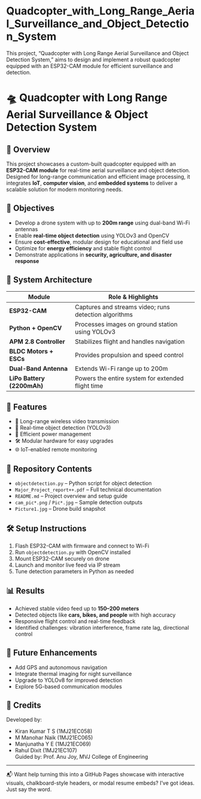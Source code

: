 # Quadcopter_with_Long_Range_Aerial_Surveillance_and_Object_Detection_System
 This project,   “Quadcopter with Long Range Aerial Surveillance and Object Detection System,” aims  to design and implement a robust quadcopter equipped with an ESP32-CAM module for  efficient surveillance and detection. 
# 🛸 Quadcopter with Long Range Aerial Surveillance & Object Detection System

## 🚀 Overview  
This project showcases a custom-built quadcopter equipped with an **ESP32-CAM module** for real-time aerial surveillance and object detection. Designed for long-range communication and efficient image processing, it integrates **IoT**, **computer vision**, and **embedded systems** to deliver a scalable solution for modern monitoring needs.

## 🎯 Objectives  
- Develop a drone system with up to **200m range** using dual-band Wi-Fi antennas  
- Enable **real-time object detection** using YOLOv3 and OpenCV  
- Ensure **cost-effective**, modular design for educational and field use  
- Optimize for **energy efficiency** and stable flight control  
- Demonstrate applications in **security, agriculture, and disaster response**

## 🧠 System Architecture  
| Module                  | Role & Highlights                                      |
|------------------------|--------------------------------------------------------|
| **ESP32-CAM**          | Captures and streams video; runs detection algorithms  |
| **Python + OpenCV**    | Processes images on ground station using YOLOv3        |
| **APM 2.8 Controller** | Stabilizes flight and handles navigation                |
| **BLDC Motors + ESCs** | Provides propulsion and speed control                  |
| **Dual-Band Antenna**  | Extends Wi-Fi range up to 200m                         |
| **LiPo Battery (2200mAh)** | Powers the entire system for extended flight time     |

## 📸 Features  
- 📡 Long-range wireless video transmission  
- 🧠 Real-time object detection (YOLOv3)  
- 🔋 Efficient power management  
- 🛠️ Modular hardware for easy upgrades  
- 🌐 IoT-enabled remote monitoring

## 📂 Repository Contents  
- `objectdetection.py` – Python script for object detection  
- `Major_Project_report++.pdf` – Full technical documentation  
- `README.md` – Project overview and setup guide  
- `cam_pic*.png` / `Pic*.jpg` – Sample detection outputs  
- `Picture1.jpg` – Drone build snapshot

## 🛠️ Setup Instructions  
1. Flash ESP32-CAM with firmware and connect to Wi-Fi  
2. Run `objectdetection.py` with OpenCV installed  
3. Mount ESP32-CAM securely on drone  
4. Launch and monitor live feed via IP stream  
5. Tune detection parameters in Python as needed

## 📊 Results  
- Achieved stable video feed up to **150–200 meters**  
- Detected objects like **cars, bikes, and people** with high accuracy  
- Responsive flight control and real-time feedback  
- Identified challenges: vibration interference, frame rate lag, directional control

## 📌 Future Enhancements  
- Add GPS and autonomous navigation  
- Integrate thermal imaging for night surveillance  
- Upgrade to YOLOv8 for improved detection  
- Explore 5G-based communication modules

## 🧾 Credits  
Developed by:  
- Kiran Kumar T S (1MJ21EC058)  
- M Manohar Naik (1MJ21EC065)  
- Manjunatha Y E (1MJ21EC069)  
- Rahul Dixit (1MJ21EC107)  
Guided by: Prof. Anu Joy, MVJ College of Engineering

---

📬 Want help turning this into a GitHub Pages showcase with interactive visuals, chalkboard-style headers, or modal resume embeds? I’ve got ideas. Just say the word.
